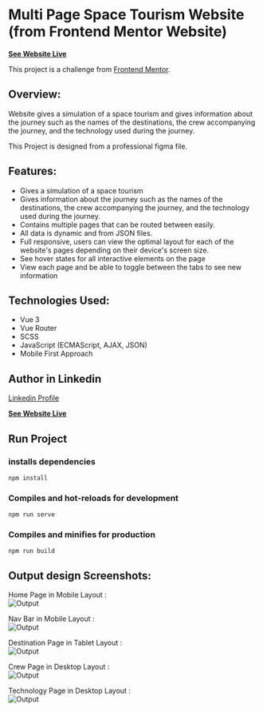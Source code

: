 # Multi Page Space Tourism Website (from Frontend Mentor Website)

**[See Website Live](https://space-tourism-website-vue-a-awad.netlify.app/)**

This project is a challenge from [Frontend Mentor](https://www.frontendmentor.io/challenges/space-tourism-multipage-website-gRWj1URZ3).

## Overview:

Website gives a simulation of a space tourism and gives information about the journey such as the names of the destinations, the crew accompanying the journey, and the technology used during the journey.

This Project is designed from a professional figma file.

## Features:

- Gives a simulation of a space tourism
- Gives information about the journey such as the names of the destinations, the crew accompanying the journey, and the technology used during the journey.
- Contains multiple pages that can be routed between easily.
- All data is dynamic and from JSON files.
- Full responsive, users can view the optimal layout for each of the website's pages depending on their device's screen size.
- See hover states for all interactive elements on the page
- View each page and be able to toggle between the tabs to see new information

## Technologies Used:

- Vue 3
- Vue Router
- SCSS
- JavaScript (ECMAScript, AJAX, JSON)
- Mobile First Approach

## Author in Linkedin

[Linkedin Profile](https://www.linkedin.com/in/ahmedawad123/)

**[See Website Live](https://space-tourism-website-vue-a-awad.netlify.app/)**

## Run Project

### installs dependencies

```
npm install
```

### Compiles and hot-reloads for development

```
npm run serve
```

### Compiles and minifies for production

```
npm run build
```

## Output design Screenshots:

Home Page in Mobile Layout : <br />
![Output](/output-screenshots/1.Home-Page-Mobile.png)

Nav Bar in Mobile Layout : <br />
![Output](/output-screenshots/2.Nav-Bar-Mobile.png)

Destination Page in Tablet Layout : <br />
![Output](/output-screenshots/3.Destination-Page-Tablet.png)

Crew Page in Desktop Layout : <br />
![Output](/output-screenshots/4.Crew-Page-Desktop.png)

Technology Page in Desktop Layout : <br />
![Output](/output-screenshots/5.Technology-Page-Desktop.png)

